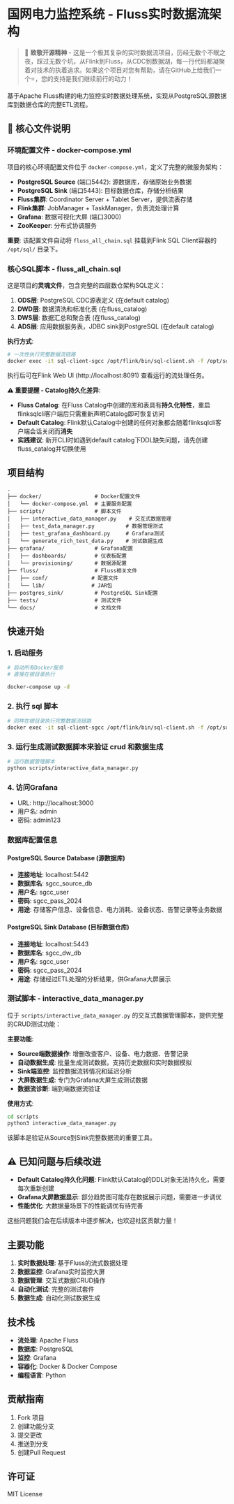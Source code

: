 # 国网电力监控系统 - Fluss实时数据流架构

> 🚀 **致敬开源精神** - 这是一个极其复杂的实时数据流项目，历经无数个不眠之夜，踩过无数个坑，从Flink到Fluss，从CDC到数据湖，每一行代码都凝聚着对技术的执着追求。如果这个项目对您有帮助，请在GitHub上给我们一个⭐，您的支持是我们继续前行的动力！

基于Apache Fluss构建的电力监控实时数据处理系统，实现从PostgreSQL源数据库到数据仓库的完整ETL流程。

## 🔧 核心文件说明

### 环境配置文件 - docker-compose.yml

项目的核心环境配置文件位于 `docker-compose.yml`，定义了完整的微服务架构：

- **PostgreSQL Source** (端口5442): 源数据库，存储原始业务数据
- **PostgreSQL Sink** (端口5443): 目标数据仓库，存储分析结果
- **Fluss集群**: Coordinator Server + Tablet Server，提供流表存储
- **Flink集群**: JobManager + TaskManager，负责流处理计算
- **Grafana**: 数据可视化大屏 (端口3000)
- **ZooKeeper**: 分布式协调服务

**重要**: 该配置文件自动将 `fluss_all_chain.sql` 挂载到Flink SQL Client容器的 `/opt/sql/` 目录下。

### 核心SQL脚本 - fluss_all_chain.sql

这是项目的**灵魂文件**，包含完整的四层数仓架构SQL定义：

1. **ODS层**: PostgreSQL CDC源表定义 (在default catalog)
2. **DWD层**: 数据清洗和标准化表 (在fluss_catalog)
3. **DWS层**: 数据汇总和聚合表 (在fluss_catalog)
4. **ADS层**: 应用数据服务表，JDBC sink到PostgreSQL (在default catalog)

**执行方式**:
```bash
# 一次性执行完整数据流链路
docker exec -it sql-client-sgcc /opt/flink/bin/sql-client.sh -f /opt/sql/fluss_all_chain.sql
```

执行后可在Flink Web UI (http://localhost:8091) 查看运行的流处理任务。

**⚠️ 重要提醒 - Catalog持久化差异**:
- **Fluss Catalog**: 在Fluss Catalog中创建的库和表具有**持久化特性**，重启flinksqlcli客户端后只需重新声明Catalog即可恢复访问
- **Default Catalog**: Flink默认Catalog中创建的任何对象都会随着flinksqlcli客户端会话关闭而**消失**
- **实践建议**: 新开CLI时如遇到default catalog下DDL缺失问题，请先创建fluss_catalog并切换使用

## 项目结构

```
.
├── docker/                 # Docker配置文件
│   └── docker-compose.yml  # 主要服务配置
├── scripts/                # 脚本文件
│   ├── interactive_data_manager.py    # 交互式数据管理
│   ├── test_data_manager.py          # 数据管理测试
│   ├── test_grafana_dashboard.py     # Grafana测试
│   └── generate_rich_test_data.py    # 测试数据生成
├── grafana/                # Grafana配置
│   ├── dashboards/         # 仪表板配置
│   └── provisioning/       # 数据源配置
├── fluss/                  # Fluss相关文件
│   ├── conf/              # 配置文件
│   └── lib/               # JAR包
├── postgres_sink/          # PostgreSQL Sink配置
├── tests/                  # 测试文件
└── docs/                   # 文档文件
```

## 快速开始

### 1. 启动服务

```bash
# 启动所有Docker服务
# 直接在根目录执行

docker-compose up -d
```

### 2. 执行 sql 脚本

```bash
# 同样在根目录执行完整数据流链路
docker exec -it sql-client-sgcc /opt/flink/bin/sql-client.sh -f /opt/sql/fluss_all_chain.sql
```

### 3. 运行生成测试数据脚本来验证 crud 和数据生成

```bash
# 运行数据管理脚本
python scripts/interactive_data_manager.py
```


### 4. 访问Grafana

- URL: http://localhost:3000
- 用户名: admin
- 密码: admin123


### 数据库配置信息

#### PostgreSQL Source Database (源数据库)
- **连接地址**: localhost:5442
- **数据库名**: sgcc_source_db
- **用户名**: sgcc_user
- **密码**: sgcc_pass_2024
- **用途**: 存储客户信息、设备信息、电力消耗、设备状态、告警记录等业务数据

#### PostgreSQL Sink Database (目标数据仓库)
- **连接地址**: localhost:5443
- **数据库名**: sgcc_dw_db
- **用户名**: sgcc_user
- **密码**: sgcc_pass_2024
- **用途**: 存储经过ETL处理的分析结果，供Grafana大屏展示

### 测试脚本 - interactive_data_manager.py

位于 `scripts/interactive_data_manager.py` 的交互式数据管理脚本，提供完整的CRUD测试功能：

**主要功能**:
- **Source端数据操作**: 增删改查客户、设备、电力数据、告警记录
- **自动数据生成**: 批量生成测试数据，支持历史数据和实时数据模拟
- **Sink端监控**: 监控数据流转情况和延迟分析
- **大屏数据生成**: 专门为Grafana大屏生成测试数据
- **数据流诊断**: 端到端数据流验证

**使用方式**:
```bash
cd scripts
python3 interactive_data_manager.py
```

该脚本是验证从Source到Sink完整数据流的重要工具。

## ⚠️ 已知问题与后续改进

- **Default Catalog持久化问题**: Flink默认Catalog的DDL对象无法持久化，需要每次重新创建
- **Grafana大屏数据显示**: 部分趋势图可能存在数据展示问题，需要进一步调优
- **性能优化**: 大数据量场景下的性能调优有待完善

这些问题我们会在后续版本中逐步解决，也欢迎社区贡献力量！

## 主要功能

1. **实时数据处理**: 基于Fluss的流式数据处理
2. **数据监控**: Grafana实时监控大屏
3. **数据管理**: 交互式数据CRUD操作
4. **自动化测试**: 完整的测试套件
5. **数据生成**: 自动化测试数据生成

## 技术栈

- **流处理**: Apache Fluss
- **数据库**: PostgreSQL
- **监控**: Grafana
- **容器化**: Docker & Docker Compose
- **编程语言**: Python

## 贡献指南

1. Fork 项目
2. 创建功能分支
3. 提交更改
4. 推送到分支
5. 创建Pull Request

## 许可证

MIT License
